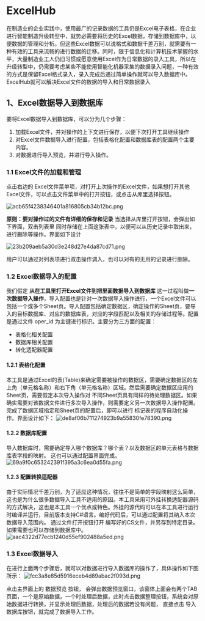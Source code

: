 # ExcelHub
在制造业的企业实践中，使用最广的记录数据的工具仍是Excel电子表格，在企业进行智能制造升级转型中，就势必需要将历史的Excel数据，存储到数据库中，以便数据的管理和分析。但这些Excel数据可以说格式和数据千差万别，就需要有一种有效的工具来流畅的进行数据的迁移。同时，限于信息化和计算机技术掌握的水平，大量制造业工人仍旧习惯或愿意使用Excel作为日常数据的录入工具，所以在升级转型中，仍需要考虑某些不能使用智能化机器采集的数据录入问题，一种有效的方式是保留Excel格式录入，录入完成后通过简单操作就可以导入数据库中。ExcelHub就可以解决Excel文件的数据的导入和日常数据录入
           
## 1、Excel数据导入到数据库
要将Excel数据导入到数据库，可以分为几个步骤：

1. 加载Excel文件，并对操作的上下文进行保存，以便下次打开工具继续操作
2. 对Excel文件数据导入进行配置，包括表格化配置和数据库表的配置两个主要内容。
3. 对数据进行导入预览，并进行导入操作。

### 1.1 Excel文件的加载和管理
点击右边的 Excel文件菜单项，对打开上次操作的Excel文件，如果想打开其他Excel文件，可以点击文件菜单中的打开按钮，或点击从库里选择按钮。

![acb65f4238346401a816805cb34b12bc.png](./ExcelHub/ScreenShots/ConfigDb1.png)

**原则：要对操作过的文件有详细的保存和记录**
当选择从库里打开按钮，会弹出如下界面，双击列表里
同时存储在上面这张表中，以便可以从历史记录中取出来，进行删除等操作。界面如下设计

![23b209aeb5a30d3e248d27e4da87cd71.png](./ExcelHub/ScreenShots/ExcelHistory.png)


用户可以通过对列表项进行双击操作调入，也可以对有的无用的记录进行删除。

### 1.2 Excel数据导入的配置
我们假定 **从在工具里打开Excel文件到把里面数据导入到数据库** 这一过程叫做**一次数据导入操作**，导入配置也是针对一次数据导入操作进行，一个Excel文件可以包括一个或多个Sheet页。导入配置包括确定数据区，确定操作的Sheet页，要导入的目标数据库、对应的数据库表，对应的字段匹配以及相关的存储过程等。配置是通过文件 oper_id 为主键进行标识。主要分为三方面的配置：

* 表格化相关配置
* 数据库相关配置
* 转化适配器配置

#### 1.2.1 表格化配置
本工具是通过Excel的表(Table)来确定需要被操作的数据区，需要确定数据区的左上角（单元格名称）和右下角（单元格名称）区域。然后需要确定数据区应用的Sheet页，需要假定本次导入操作对 不同Sheet页具有同样的待处理数据区。如果确实需要对该数据文件进行多次导入操作，则需要定义另一次数据导入操作配置。完成了数据区域指定和Sheet页的配置后，即可以进行 标记表的程序自动化操作。界面设计如下：
![de8af06b711274923b9a55830fe78390.png](./ExcelHub/ScreenShots/Tablized.png)


#### 1.2.2 数据库配置
导入数据库时，需要确定导入哪个数据库？哪个表？以及数据区的单元表格与数据库表字段的映射。 这也可以通过配置界面完成。
![69a9f0c653242391f395a3c6ea0d55fa.png](./ExcelHub/ScreenShots/DBTable.png)


#### 1.2.3 配置转换适配器
由于实际情况千差万别，为了适应这种情况，往往不是简单的字段映射这么简单，这也是为什么很多数据导入工具不适用的原因。本工具采用可外挂转换适配器源码的方式解决，这也是本工具一个优点或特色。外挂的源代码可以在本工具进行运行时编译并运行，目前版本支持C#语言。编好代码后，可以通过配置将其纳入本次数据导入范围内。
通过文件打开按钮打开 编写好的CS文件，并另存到特定目录。如果需要也可以存储到数据库中。
![aac4322d77ecb1240d55ef902488a5ed.png](./ExcelHub/ScreenShots/Adapter.png)

### 1.3 Excel数据导入
在进行上面两个步骤后，就可以对数据进行导入数据库的操作了，具体操作如下图所示：
![fcc3a8e85d5916eceb4d89abac2f093d.png](./ExcelHub/ScreenShots/import.png)

点击主界面上的 数据预览 按钮， 会弹出数据预览窗口，该窗体上面会有两个TAB页面，一个是原始数据，一个时处理后数据，此时点击数据整理按钮，系统会对原始数据进行转换，并显示处理后数据，处理后的数据若没有问题， 直接点击 导入数据库按钮，就完成了数据导入工作。
